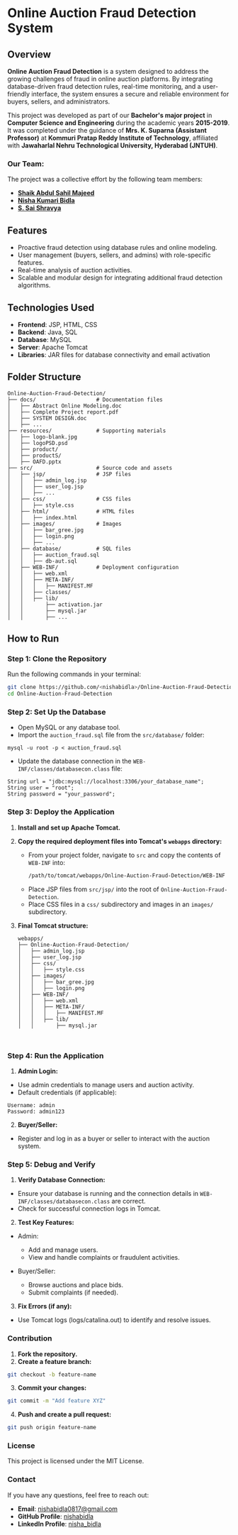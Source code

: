 # Online Auction Fraud Detection System

## Overview

**Online Auction Fraud Detection** is a system designed to address the growing challenges of fraud in online auction platforms. By integrating database-driven fraud detection rules, real-time monitoring, and a user-friendly interface, the system ensures a secure and reliable environment for buyers, sellers, and administrators.

This project was developed as part of our **Bachelor's major project** in **Computer Science and Engineering** during the academic years **2015-2019**. It was completed under the guidance of **Mrs. K. Suparna (Assistant Professor)** at **Kommuri Pratap Reddy Institute of Technology**, affiliated with **Jawaharlal Nehru Technological University, Hyderabad (JNTUH)**.


### Our Team:
The project was a collective effort by the following team members:
- [**Shaik Abdul Sahil Majeed**](https://www.linkedin.com/in/shaik-abdul-majeed-sahil-410b51151/)
- [**Nisha Kumari Bidla**](https://www.linkedin.com/in/nisha-kumari-bidla-850255146/)
- [**S. Sai Shravya**](https://www.linkedin.com/in/saishravyasimhadri/)

## Features
- Proactive fraud detection using database rules and online modeling.
- User management (buyers, sellers, and admins) with role-specific features.
- Real-time analysis of auction activities.
- Scalable and modular design for integrating additional fraud detection algorithms.

## Technologies Used
- **Frontend**: JSP, HTML, CSS
- **Backend**: Java, SQL
- **Database**: MySQL
- **Server**: Apache Tomcat
- **Libraries**: JAR files for database connectivity and email activation

## Folder Structure
```plaintext
Online-Auction-Fraud-Detection/
├── docs/                   # Documentation files
│   ├── Abstract Online Modeling.doc
│   ├── Complete Project report.pdf
│   ├── SYSTEM DESIGN.doc
│   ├── ...
├── resources/              # Supporting materials
│   ├── logo-blank.jpg
│   ├── logoPSD.psd
│   ├── product/
│   ├── productS/
│   ├── OAFD.pptx
├── src/                    # Source code and assets
│   ├── jsp/                # JSP files
│   │   ├── admin_log.jsp
│   │   ├── user_log.jsp
│   │   ├── ...
│   ├── css/                # CSS files
│   │   ├── style.css
│   ├── html/               # HTML files
│   │   ├── index.html
│   ├── images/             # Images
│   │   ├── bar_gree.jpg
│   │   ├── login.png
│   │   ├── ...
│   ├── database/           # SQL files
│   │   ├── auction_fraud.sql
│   │   ├── db-aut.sql
│   ├── WEB-INF/            # Deployment configuration
│   │   ├── web.xml
│   │   ├── META-INF/
│   │   │   ├── MANIFEST.MF
│   │   ├── classes/
│   │   ├── lib/
│   │       ├── activation.jar
│   │       ├── mysql.jar
│   │       ├── ...

```
## How to Run

### Step 1: Clone the Repository

Run the following commands in your terminal:
```bash
git clone https://github.com/<nishabidla>/Online-Auction-Fraud-Detection.git
cd Online-Auction-Fraud-Detection
```
### Step 2: Set Up the Database

- Open MySQL or any database tool.
- Import the `auction_fraud.sql` file from the `src/database/` folder:
```
mysql -u root -p < auction_fraud.sql
```
- Update the database connection in the ```WEB-INF/classes/databasecon.class``` file:
```
String url = "jdbc:mysql://localhost:3306/your_database_name";
String user = "root";
String password = "your_password";
```

### Step 3: Deploy the Application

1. **Install and set up Apache Tomcat.**

2. **Copy the required deployment files into Tomcat's `webapps` directory:**
   - From your project folder, navigate to `src` and copy the contents of `WEB-INF` into:
     ```bash
     /path/to/tomcat/webapps/Online-Auction-Fraud-Detection/WEB-INF
     ```
   - Place JSP files from `src/jsp/` into the root of `Online-Auction-Fraud-Detection`.
   - Place CSS files in a `css/` subdirectory and images in an `images/` subdirectory.

3. **Final Tomcat structure:**
   ```plaintext
   webapps/
   ├── Online-Auction-Fraud-Detection/
   │   ├── admin_log.jsp
   │   ├── user_log.jsp
   │   ├── css/
   │   │   ├── style.css
   │   ├── images/
   │   │   ├── bar_gree.jpg
   │   │   ├── login.png
   │   ├── WEB-INF/
   │   │   ├── web.xml
   │   │   ├── META-INF/
   │   │   │   ├── MANIFEST.MF
   │   │   ├── lib/
   │   │       ├── mysql.jar
  
  
### Step 4: Run the Application

1. **Admin Login:**

- Use admin credentials to manage users and auction activity.
- Default credentials (if applicable):
```
Username: admin
Password: admin123
```
2. **Buyer/Seller:**
- Register and log in as a buyer or seller to interact with the auction system.

### Step 5: Debug and Verify

1. **Verify Database Connection:**

- Ensure your database is running and the connection details in `WEB-INF/classes/databasecon.class` are correct.
- Check for successful connection logs in Tomcat.
2. **Test Key Features:**

- Admin:
   - Add and manage users.
   - View and handle complaints or fraudulent activities.
     
- Buyer/Seller:
   - Browse auctions and place bids.
   - Submit complaints (if needed).

3. **Fix Errors (if any):**

- Use Tomcat logs (logs/catalina.out) to identify and resolve issues.
  
### Contribution
1. **Fork the repository.**
2. **Create a feature branch:**
```bash
git checkout -b feature-name
```
3. **Commit your changes:**
```bash
git commit -m "Add feature XYZ"
```
4. **Push and create a pull request:**
```bash
git push origin feature-name
```
### License
This project is licensed under the MIT License.

### Contact

If you have any questions, feel free to reach out:

- **Email**: [nishabidla0817@gmail.com](nishabidla0817@gmail.com)
- **GitHub Profile**: [nishabidla](https://github.com/nishabidla)
- **LinkedIn Profile**: [nisha_bidla](https://www.linkedin.com/in/nisha-kumari-bidla-850255146/)







